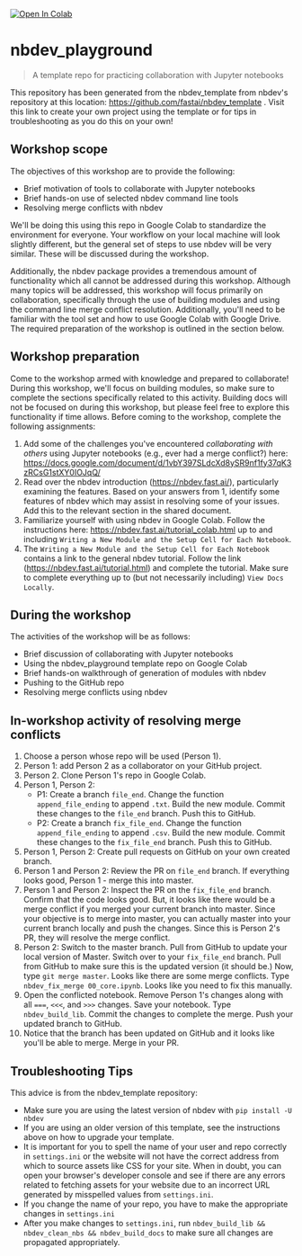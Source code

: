 [![Open In Colab](https://colab.research.google.com/assets/colab-badge.svg)](https://colab.research.google.com/github/vanderbilt-data-science/nbdev_playground)
# nbdev_playground
> A template repo for practicing collaboration with Jupyter notebooks

This repository has been generated from the nbdev_template from nbdev's repository at this location: https://github.com/fastai/nbdev_template .  Visit this link to create your own project using the template or for tips in troubleshooting as you do this on your own!

## Workshop scope
The objectives of this workshop are to provide the following:
* Brief motivation of tools to collaborate with Jupyter notebooks
* Brief hands-on use of selected nbdev command line tools
* Resolving merge conflicts with nbdev

We'll be doing this using this repo in Google Colab to standardize the environment for everyone.  Your workflow on your local machine will look slightly different, but the general set of steps to use nbdev will be very similar.  These will be discussed during the workshop.

Additionally, the nbdev package provides a tremendous amount of functionality which all cannot be addressed during this workshop.  Although many topics will be addressed, this workshop will focus primarily on collaboration, specifically through the use of building modules and using the command line merge conflict resolution.  Additionally, you'll need to be familiar with the tool set and how to use Google Colab with Google Drive.  The required preparation of the workshop is outlined in the section below.

## Workshop preparation
Come to the workshop armed with knowledge and prepared to collaborate!  During this workshop, we'll focus on building modules, so make sure to complete the sections specifically related to this activity.  Building docs will not be focused on during this workshop, but please feel free to explore this functionality if time allows.  Before coming to the workshop, complete the following assignments:
1.  Add some of the challenges you've encountered _collaborating with others_ using Jupyter notebooks (e.g., ever had a merge conflict?) here: https://docs.google.com/document/d/1vbY397SLdcXd8ySR9nf1fy37qK3zRCsG1stXY0IOJqQ/ 
2.  Read over the nbdev introduction (https://nbdev.fast.ai/), particularly examining the features.  Based on your answers from 1, identify some features of nbdev which may assist in resolving some of your issues.  Add this to the relevant section in the shared document.
3. Familiarize yourself with using nbdev in Google Colab.  Follow the instructions here: https://nbdev.fast.ai/tutorial_colab.html up to and including `Writing a New Module and the Setup Cell for Each Notebook`.
4. The `Writing a New Module and the Setup Cell for Each Notebook` contains a link to the general nbdev tutorial.  Follow the link (https://nbdev.fast.ai/tutorial.html) and complete the tutorial.  Make sure to complete everything up to (but not necessarily including) `View Docs Locally`.

## During the workshop
The activities of the workshop will be as follows:
* Brief discussion of collaborating with Jupyter notebooks
* Using the nbdev_playground template repo on Google Colab
* Brief hands-on walkthrough of generation of modules with nbdev
* Pushing to the GitHub repo
* Resolving merge conflicts using nbdev

## In-workshop activity of resolving merge conflicts
1. Choose a person whose repo will be used (Person 1).
2. Person 1:  add Person 2 as a collaborator on your GitHub project.
3. Person 2.  Clone Person 1's repo in Google Colab.
4. Person 1, Person 2:
    * P1: Create a branch `file_end`.  Change the function `append_file_ending` to append `.txt`.  Build the new module.  Commit these changes to the `file_end` branch.  Push this to GitHub.
    * P2: Create a branch `fix_file_end`. Change the function `append_file_ending` to append `.csv`.  Build the new module.  Commit these changes to the `fix_file_end` branch.  Push this to GitHub.
5.  Person 1, Person 2:  Create pull requests on GitHub on your own created branch.
6.  Person 1 and Person 2:  Review the PR on `file_end` branch.  If everything looks good, Person 1 - merge this into master.
7.  Person 1 and Person 2:  Inspect the PR on the `fix_file_end` branch.  Confirm that the code looks good.  But, it looks like there would be a merge conflict if you merged your current branch into master.  Since your objective is to merge into master, you can actually master into your current branch locally and push the changes.  Since this is Person 2's PR, they will resolve the merge conflict.
8.  Person 2: Switch to the master branch.  Pull from GitHub to update your local version of Master.  Switch over to your `fix_file_end` branch.  Pull from GitHub to make sure this is the updated version (it should be.)  Now, type `git merge master`.  Looks like there are some merge conflicts.  Type `nbdev_fix_merge 00_core.ipynb`.  Looks like you need to fix this manually.
9.  Open the conflicted notebook.  Remove Person 1's changes along with all `===`, `<<<`, and `>>>` changes.  Save your notebook.  Type `nbdev_build_lib`.  Commit the changes to complete the merge.  Push your updated branch to GitHub.
10.  Notice that the branch has been updated on GitHub and it looks like you'll be able to merge.  Merge in your PR.

## Troubleshooting Tips
This advice is from the nbdev_template repository:
-  Make sure you are using the latest version of nbdev with `pip install -U nbdev`
-  If you are using an older version of this template, see the instructions above on how to upgrade your template. 
-  It is important for you to spell the name of your user and repo correctly in `settings.ini` or the website will not have the correct address from which to source assets like CSS for your site.  When in doubt, you can open your browser's developer console and see if there are any errors related to fetching assets for your website due to an incorrect URL generated by misspelled values from `settings.ini`.
-  If you change the name of your repo, you have to make the appropriate changes in `settings.ini`
-  After you make changes to `settings.ini`, run `nbdev_build_lib && nbdev_clean_nbs && nbdev_build_docs` to make sure all changes are propagated appropriately.

